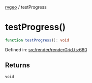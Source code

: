[rvgeo](../index.md) / testProgress

# testProgress()

```ts
function testProgress(): void
```

Defined in: [src/render/renderGrid.ts:680](https://github.com/pzq123456/RVGeo/blob/e727f6f6e310621d656b74948bed9956ff45a613/src/render/renderGrid.ts#L680)

## Returns

`void`

